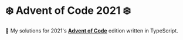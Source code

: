 # ❄️ Advent of Code 2021 ❄️

🎄 My solutions for 2021's [**Advent of Code**](https://adventofcode.com/2021) edition written in TypeScript.
